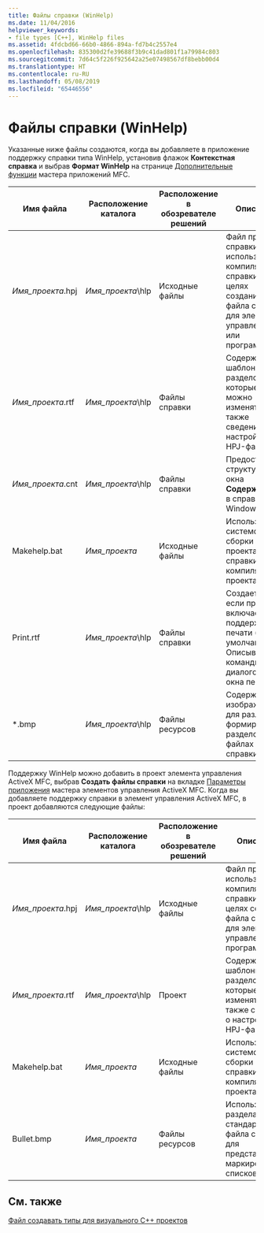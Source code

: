 ```yaml
---
title: Файлы справки (WinHelp)
ms.date: 11/04/2016
helpviewer_keywords:
- file types [C++], WinHelp files
ms.assetid: 4fdcbd66-66b0-4866-894a-fd7b4c2557e4
ms.openlocfilehash: 835300d2fe39688f3b9c41dad801f1a79984c803
ms.sourcegitcommit: 7d64c5f226f925642a25e07498567df8bebb00d4
ms.translationtype: HT
ms.contentlocale: ru-RU
ms.lasthandoff: 05/08/2019
ms.locfileid: "65446556"
---
```

# <a name="help-files-winhelp"></a>Файлы справки (WinHelp)

Указанные ниже файлы создаются, когда вы добавляете в приложение поддержку справки типа WinHelp, установив флажок **Контекстная справка** и выбрав **Формат WinHelp** на странице [Дополнительные функции](../../mfc/reference/advanced-features-mfc-application-wizard.md) мастера приложений MFC.

|Имя файла|Расположение каталога|Расположение в обозревателе решений|Описание|
|---------------|------------------------|--------------------------------|-----------------|
|*Имя_проекта*.hpj|*Имя_проекта*\hlp|Исходные файлы|Файл проекта справки используется компилятором справки в целях создания файла справки для элемента управления или программы.|
|*Имя_проекта*.rtf|*Имя_проекта*\hlp|Файлы справки|Содержит шаблоны разделов, которые можно изменять, а также сведения о настройке HPJ-файла.|
|*Имя_проекта*.cnt|*Имя_проекта*\hlp|Файлы справки|Предоставляет структуру для окна **Содержимое** в справке Windows.|
|Makehelp.bat|*Имя_проекта*|Исходные файлы|Используется системой для сборки проекта справки при компиляции проекта.|
|Print.rtf|*Имя_проекта*\hlp|Файлы справки|Создается, если проект включает поддержку печати (по умолчанию). Описывает команды и диалоговые окна печати.|
|*.bmp|*Имя_проекта*\hlp|Файлы ресурсов|Содержат изображения для различных формируемых разделов в файлах справки.|

Поддержку WinHelp можно добавить в проект элемента управления ActiveX MFC, выбрав **Создать файлы справки** на вкладке [Параметры приложения](../../mfc/reference/application-settings-mfc-activex-control-wizard.md) мастера элементов управления ActiveX MFC. Когда вы добавляете поддержку справки в элемент управления ActiveX MFC, в проект добавляются следующие файлы:

|Имя файла|Расположение каталога|Расположение в обозревателе решений|Описание|
|---------------|------------------------|--------------------------------|-----------------|
|*Имя_проекта*.hpj|*Имя_проекта*\hlp|Исходные файлы|Файл проекта используется компилятором справки в целях создания файла справки для элемента управления или программы.|
|*Имя_проекта*.rtf|*Имя_проекта*\hlp|Проект|Содержит шаблоны разделов, которые можно изменять, а также сведения о настройке HPJ-файла.|
|Makehelp.bat|*Имя_проекта*|Исходные файлы|Используется системой для сборки проекта справки при компиляции проекта.|
|Bullet.bmp|*Имя_проекта*|Файлы ресурсов|Используется разделами стандартного файла справки для представления маркированных списков.|

## <a name="see-also"></a>См. также

[Файл создавать типы для визуального C++ проектов](file-types-created-for-visual-cpp-projects.md)
